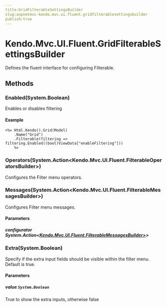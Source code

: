 ```yaml
---
title:GridFilterableSettingsBuilder
slug:aspnetmvc-kendo.mvc.ui.fluent.gridfilterablesettingsbuilder
publish:true
---
```


# Kendo.Mvc.UI.Fluent.GridFilterableSettingsBuilder

Defines the fluent interface for configuring Filterable.

## Methods

### Enabled(System.Boolean)
Enables or disables filtering

#### Example
    <%= Html.Kendo().Grid(Model)
        .Name("Grid")
        .Filterable(filtering => filtering.Enabled((bool)ViewData["enableFiltering"]))
        %>

### Operators(System.Action<Kendo.Mvc.UI.Fluent.FilterableOperatorsBuilder>)
Configures the Filter menu operators.

### Messages(System.Action<Kendo.Mvc.UI.Fluent.FilterableMessagesBuilder>)
Configures Filter menu messages.

#### Parameters

##### configurator System.Action<[Kendo.Mvc.UI.Fluent.FilterableMessagesBuilder>](/api/wrappers/aspnet-mvc/Kendo.Mvc.UI.Fluent/FilterableMessagesBuilder>)>

### Extra(System.Boolean)
Specify if the extra input fields should be visible within the filter menu. Default is true.

#### Parameters

##### value `System.Boolean`
True to show the extra inputs, otherwise false